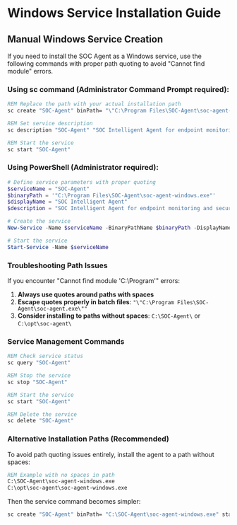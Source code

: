 # Windows Service Installation Guide

## Manual Windows Service Creation

If you need to install the SOC Agent as a Windows service, use the following commands with proper path quoting to avoid "Cannot find module" errors.

### Using sc command (Administrator Command Prompt required):

```cmd
REM Replace the path with your actual installation path
sc create "SOC-Agent" binPath= "\"C:\Program Files\SOC-Agent\soc-agent-windows.exe\"" start= auto DisplayName= "SOC Intelligent Agent"

REM Set service description
sc description "SOC-Agent" "SOC Intelligent Agent for endpoint monitoring and security"

REM Start the service
sc start "SOC-Agent"
```

### Using PowerShell (Administrator required):

```powershell
# Define service parameters with proper quoting
$serviceName = "SOC-Agent"
$binaryPath = '"C:\Program Files\SOC-Agent\soc-agent-windows.exe"'
$displayName = "SOC Intelligent Agent"
$description = "SOC Intelligent Agent for endpoint monitoring and security"

# Create the service
New-Service -Name $serviceName -BinaryPathName $binaryPath -DisplayName $displayName -StartupType Automatic -Description $description

# Start the service
Start-Service -Name $serviceName
```

### Troubleshooting Path Issues

If you encounter "Cannot find module 'C:\Program'" errors:

1. **Always use quotes around paths with spaces**
2. **Escape quotes properly in batch files**: `"\"C:\Program Files\SOC-Agent\soc-agent.exe\""`
3. **Consider installing to paths without spaces**: `C:\SOC-Agent\` or `C:\opt\soc-agent\`

### Service Management Commands

```cmd
REM Check service status
sc query "SOC-Agent"

REM Stop the service
sc stop "SOC-Agent"

REM Start the service
sc start "SOC-Agent"

REM Delete the service
sc delete "SOC-Agent"
```

### Alternative Installation Paths (Recommended)

To avoid path quoting issues entirely, install the agent to a path without spaces:

```cmd
REM Example with no spaces in path
C:\SOC-Agent\soc-agent-windows.exe
C:\opt\soc-agent\soc-agent-windows.exe
```

Then the service command becomes simpler:

```cmd
sc create "SOC-Agent" binPath= "C:\SOC-Agent\soc-agent-windows.exe" start= auto DisplayName= "SOC Intelligent Agent"
```